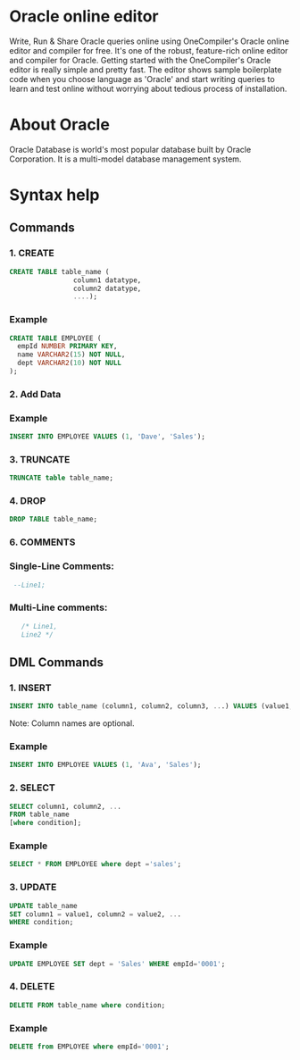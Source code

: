 # Oracle online editor

Write, Run & Share Oracle queries online using OneCompiler's Oracle online editor and compiler for free. It's one of the robust, feature-rich online editor and compiler for Oracle. Getting started with the OneCompiler's Oracle editor is really simple and pretty fast. The editor shows sample boilerplate code when you choose language as 'Oracle' and start writing queries to learn and test online without worrying about tedious process of installation.

# About Oracle

Oracle Database is world's most popular database built by Oracle Corporation. It is a multi-model database management system.

# Syntax help

## Commands

### 1. CREATE 

```sql
CREATE TABLE table_name (
                column1 datatype,
                column2 datatype,
                ....);
``` 

### Example
```sql
CREATE TABLE EMPLOYEE (
  empId NUMBER PRIMARY KEY,
  name VARCHAR2(15) NOT NULL,
  dept VARCHAR2(10) NOT NULL
);
```
### 2. Add Data

### Example

```sql
INSERT INTO EMPLOYEE VALUES (1, 'Dave', 'Sales');
```

### 3. TRUNCATE

```sql
TRUNCATE table table_name;
```

### 4. DROP
```sql 
DROP TABLE table_name;
```

### 6. COMMENTS

###  Single-Line Comments: 
 ```sql
  --Line1;
  ```
###   Multi-Line comments: 
 ```sql
    /* Line1,
    Line2 */
```

## DML Commands

### 1. INSERT  
```sql
INSERT INTO table_name (column1, column2, column3, ...) VALUES (value1, value2, value3, ...);
```
Note: Column names are optional.

### Example
```sql
INSERT INTO EMPLOYEE VALUES (1, 'Ava', 'Sales');
```
### 2. SELECT 

```sql
SELECT column1, column2, ...
FROM table_name
[where condition]; 
```

### Example
```sql
SELECT * FROM EMPLOYEE where dept ='sales';
```
### 3. UPDATE 

```sql
UPDATE table_name
SET column1 = value1, column2 = value2, ...
WHERE condition; 
```
### Example
```sql
UPDATE EMPLOYEE SET dept = 'Sales' WHERE empId='0001'; 
```
### 4. DELETE 

```sql 
DELETE FROM table_name where condition;
```
### Example
```sql
DELETE from EMPLOYEE where empId='0001'; 
```